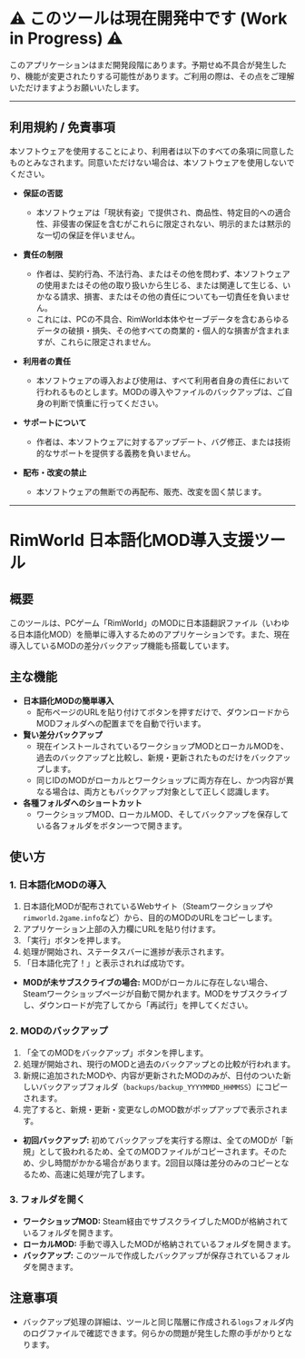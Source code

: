 # ⚠️ このツールは現在開発中です (Work in Progress) ⚠️

このアプリケーションはまだ開発段階にあります。予期せぬ不具合が発生したり、機能が変更されたりする可能性があります。ご利用の際は、その点をご理解いただけますようお願いいたします。

---

## 利用規約 / 免責事項

本ソフトウェアを使用することにより、利用者は以下のすべての条項に同意したものとみなされます。同意いただけない場合は、本ソフトウェアを使用しないでください。

*   **保証の否認**
    *   本ソフトウェアは「現状有姿」で提供され、商品性、特定目的への適合性、非侵害の保証を含むがこれらに限定されない、明示的または黙示的な一切の保証を伴いません。

*   **責任の制限**
    *   作者は、契約行為、不法行為、またはその他を問わず、本ソフトウェアの使用またはその他の取り扱いから生じる、または関連して生じる、いかなる請求、損害、またはその他の責任についても一切責任を負いません。
    *   これには、PCの不具合、RimWorld本体やセーブデータを含むあらゆるデータの破損・損失、その他すべての商業的・個人的な損害が含まれますが、これらに限定されません。

*   **利用者の責任**
    *   本ソフトウェアの導入および使用は、すべて利用者自身の責任において行われるものとします。MODの導入やファイルのバックアップは、ご自身の判断で慎重に行ってください。

*   **サポートについて**
    *   作者は、本ソフトウェアに対するアップデート、バグ修正、または技術的なサポートを提供する義務を負いません。

*   **配布・改変の禁止**
    *   本ソフトウェアの無断での再配布、販売、改変を固く禁じます。

---

# RimWorld 日本語化MOD導入支援ツール

## 概要

このツールは、PCゲーム「RimWorld」のMODに日本語翻訳ファイル（いわゆる日本語化MOD）を簡単に導入するためのアプリケーションです。また、現在導入しているMODの差分バックアップ機能も搭載しています。

## 主な機能

*   **日本語化MODの簡単導入**
    *   配布ページのURLを貼り付けてボタンを押すだけで、ダウンロードからMODフォルダへの配置までを自動で行います。
*   **賢い差分バックアップ**
    *   現在インストールされているワークショップMODとローカルMODを、過去のバックアップと比較し、新規・更新されたものだけをバックアップします。
    *   同じIDのMODがローカルとワークショップに両方存在し、かつ内容が異なる場合は、両方ともバックアップ対象として正しく認識します。
*   **各種フォルダへのショートカット**
    *   ワークショップMOD、ローカルMOD、そしてバックアップを保存している各フォルダをボタン一つで開きます。

## 使い方

### 1. 日本語化MODの導入

1.  日本語化MODが配布されているWebサイト（Steamワークショップや`rimworld.2game.info`など）から、目的のMODのURLをコピーします。
2.  アプリケーション上部の入力欄にURLを貼り付けます。
3.  「実行」ボタンを押します。
4.  処理が開始され、ステータスバーに進捗が表示されます。
5.  「日本語化完了！」と表示されれば成功です。

*   **MODが未サブスクライブの場合:**
    MODがローカルに存在しない場合、Steamワークショップページが自動で開かれます。MODをサブスクライブし、ダウンロードが完了してから「再試行」を押してください。

### 2. MODのバックアップ

1.  「全てのMODをバックアップ」ボタンを押します。
2.  処理が開始され、現行のMODと過去のバックアップとの比較が行われます。
3.  新規に追加されたMODや、内容が更新されたMODのみが、日付のついた新しいバックアップフォルダ（`backups/backup_YYYYMMDD_HHMMSS`）にコピーされます。
4.  完了すると、新規・更新・変更なしのMOD数がポップアップで表示されます。

*   **初回バックアップ:**
    初めてバックアップを実行する際は、全てのMODが「新規」として扱われるため、全てのMODファイルがコピーされます。そのため、少し時間がかかる場合があります。2回目以降は差分のみのコピーとなるため、高速に処理が完了します。

### 3. フォルダを開く

*   **ワークショップMOD:** Steam経由でサブスクライブしたMODが格納されているフォルダを開きます。
*   **ローカルMOD:** 手動で導入したMODが格納されているフォルダを開きます。
*   **バックアップ:** このツールで作成したバックアップが保存されているフォルダを開きます。

## 注意事項

*   バックアップ処理の詳細は、ツールと同じ階層に作成される`logs`フォルダ内のログファイルで確認できます。何らかの問題が発生した際の手がかりとなります。